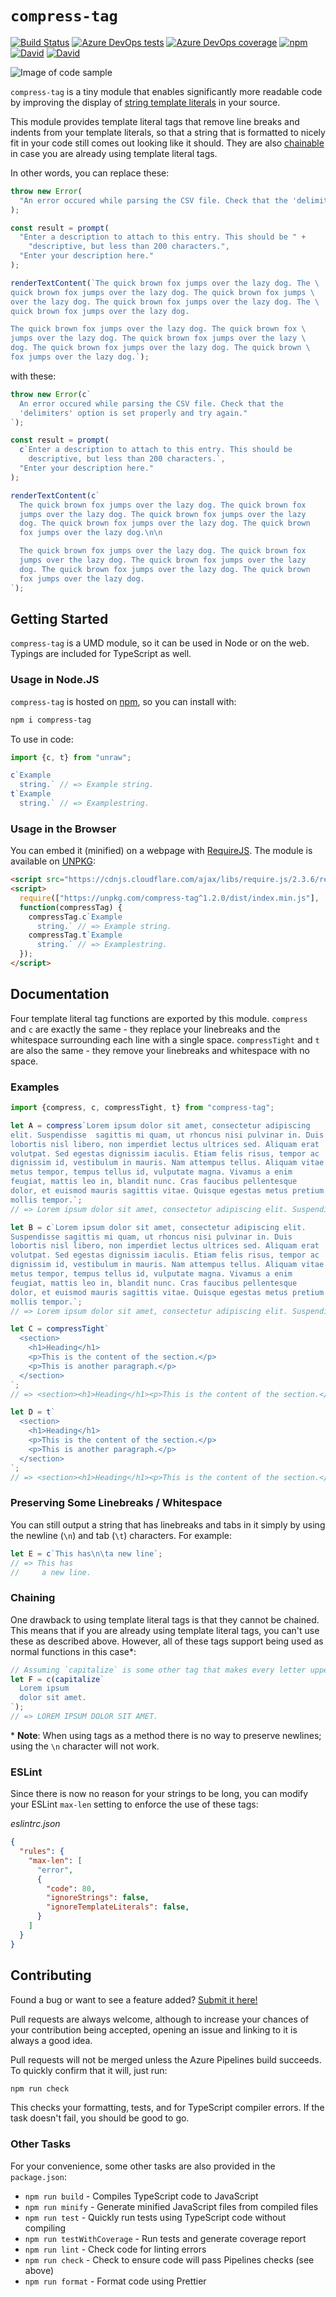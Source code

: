# `compress-tag`

[![Build Status](https://dev.azure.com/iansan5653/compress-tag/_apis/build/status/iansan5653.compress-tag?branchName=master)](https://dev.azure.com/iansan5653/compress-tag/_build/latest?definitionId=2&branchName=master)
[![Azure DevOps tests](https://img.shields.io/azure-devops/tests/iansan5653/compress-tag/2?compact_message)](https://dev.azure.com/iansan5653/compress-tag/_build/latest?definitionId=2&branchName=master)
[![Azure DevOps coverage](https://img.shields.io/azure-devops/coverage/iansan5653/compress-tag/2)](https://dev.azure.com/iansan5653/compress-tag/_build/latest?definitionId=2&branchName=master)
[![npm](https://img.shields.io/npm/v/compress-tag)](https://www.npmjs.com/package/compress-tag)
[![David](https://david-dm.org/iansan5653/compress-tag.svg)](https://david-dm.org/iansan5653/compress-tag)
[![David](https://david-dm.org/iansan5653/compress-tag/dev-status.svg)](https://david-dm.org/iansan5653/compress-tag?type=dev)

![Image of code sample](banner.png)

`compress-tag` is a tiny module that enables significantly more readable code by
improving the display of
[string template literals](https://developer.mozilla.org/en-US/docs/Web/JavaScript/Reference/Template_literals)
in your source.

This module provides template literal tags that remove line breaks and indents
from your template literals, so that a string that is formatted to nicely fit in
your code still comes out looking like it should. They are also
[chainable](#Chaining) in case you are already using template literal tags.

In other words, you can replace these:
```js
throw new Error(
  "An error occured while parsing the CSV file. Check that the 'delimiters' option is set properly and try again."
);

const result = prompt(
  "Enter a description to attach to this entry. This should be " +
    "descriptive, but less than 200 characters.",
  "Enter your description here."
);

renderTextContent(`The quick brown fox jumps over the lazy dog. The \
quick brown fox jumps over the lazy dog. The quick brown fox jumps \
over the lazy dog. The quick brown fox jumps over the lazy dog. The \
quick brown fox jumps over the lazy dog.

The quick brown fox jumps over the lazy dog. The quick brown fox \
jumps over the lazy dog. The quick brown fox jumps over the lazy \
dog. The quick brown fox jumps over the lazy dog. The quick brown \
fox jumps over the lazy dog.`);
```

with these:
```js
throw new Error(c`
  An error occured while parsing the CSV file. Check that the
  'delimiters' option is set properly and try again."
`);

const result = prompt(
  c`Enter a description to attach to this entry. This should be
    descriptive, but less than 200 characters.`,
  "Enter your description here."
);

renderTextContent(c`
  The quick brown fox jumps over the lazy dog. The quick brown fox
  jumps over the lazy dog. The quick brown fox jumps over the lazy
  dog. The quick brown fox jumps over the lazy dog. The quick brown
  fox jumps over the lazy dog.\n\n

  The quick brown fox jumps over the lazy dog. The quick brown fox
  jumps over the lazy dog. The quick brown fox jumps over the lazy
  dog. The quick brown fox jumps over the lazy dog. The quick brown
  fox jumps over the lazy dog.
`);
```

## Getting Started

`compress-tag` is a UMD module, so it can be used in Node or on the web. Typings are
included for TypeScript as well.

### Usage in Node.JS

`compress-tag` is hosted on [npm](https://www.npmjs.com/compress-tag), so you
can install with:

```bash
npm i compress-tag
```

To use in code:

```js
import {c, t} from "unraw";

c`Example
  string.` // => Example string.
t`Example
  string.` // => Examplestring.
```

### Usage in the Browser

You can embed it (minified) on a webpage with
[RequireJS](https://requirejs.org/). The module is available on
[UNPKG](https://unpkg.com/compress-tag):

```html
<script src="https://cdnjs.cloudflare.com/ajax/libs/require.js/2.3.6/require.min.js"></script>
<script>
  require(["https://unpkg.com/compress-tag^1.2.0/dist/index.min.js"], 
  function(compressTag) {
    compressTag.c`Example
      string.` // => Example string.
    compressTag.t`Example
      string.` // => Examplestring.
  });
</script>
```

## Documentation

Four template literal tag functions are exported by this module. `compress` and
`c` are exactly the same - they replace your linebreaks and the whitespace
surrounding each line with a single space. `compressTight` and `t` are also the
same - they remove your linebreaks and whitespace with no space.

### Examples

```js
import {compress, c, compressTight, t} from "compress-tag";

let A = compress`Lorem ipsum dolor sit amet, consectetur adipiscing
elit. Suspendisse  sagittis mi quam, ut rhoncus nisi pulvinar in. Duis
lobortis nisl libero, non imperdiet lectus ultrices sed. Aliquam erat
volutpat. Sed egestas dignissim iaculis. Etiam felis risus, tempor ac
dignissim id, vestibulum in mauris. Nam attempus tellus. Aliquam vitae
metus tempor, tempus tellus id, vulputate magna. Vivamus a enim
feugiat, mattis leo in, blandit nunc. Cras faucibus pellentesque
dolor, et euismod mauris sagittis vitae. Quisque egestas metus pretium
mollis tempor.`;
// => Lorem ipsum dolor sit amet, consectetur adipiscing elit. Suspendisse sagittis mi quam, ut rhoncus nisi pulvinar in. Duis lobortis nisl libero, non imperdiet lectus ultrices sed. Aliquam erat volutpat. Sed egestas dignissim iaculis. Etiam felis risus, tempor ac dignissim id, vestibulum in mauris. Nam attempus tellus. Aliquam vitae metus tempor, tempus tellus id, vulputate magna. Vivamus a enim feugiat, mattis leo in, blandit nunc. Cras faucibus pellentesque dolor, et euismod mauris sagittis vitae. Quisque egestas metus pretium mollis tempor.

let B = c`Lorem ipsum dolor sit amet, consectetur adipiscing elit.
Suspendisse sagittis mi quam, ut rhoncus nisi pulvinar in. Duis
lobortis nisl libero, non imperdiet lectus ultrices sed. Aliquam erat
volutpat. Sed egestas dignissim iaculis. Etiam felis risus, tempor ac
dignissim id, vestibulum in mauris. Nam attempus tellus. Aliquam vitae
metus tempor, tempus tellus id, vulputate magna. Vivamus a enim
feugiat, mattis leo in, blandit nunc. Cras faucibus pellentesque
dolor, et euismod mauris sagittis vitae. Quisque egestas metus pretium
mollis tempor.`;
// => Lorem ipsum dolor sit amet, consectetur adipiscing elit. Suspendisse sagittis mi quam, ut rhoncus nisi pulvinar in. Duis lobortis nisl libero, non imperdiet lectus ultrices sed. Aliquam erat volutpat. Sed egestas dignissim iaculis. Etiam felis risus, tempor ac dignissim id, vestibulum in mauris. Nam attempus tellus. Aliquam vitae metus tempor, tempus tellus id, vulputate magna. Vivamus a enim feugiat, mattis leo in, blandit nunc. Cras faucibus pellentesque dolor, et euismod mauris sagittis vitae. Quisque egestas metus pretium mollis tempor.

let C = compressTight`
  <section>
    <h1>Heading</h1>
    <p>This is the content of the section.</p>
    <p>This is another paragraph.</p>
  </section>
`;
// => <section><h1>Heading</h1><p>This is the content of the section.</p><p>This is another paragraph.</p></section>

let D = t`
  <section>
    <h1>Heading</h1>
    <p>This is the content of the section.</p>
    <p>This is another paragraph.</p>
  </section>
`;
// => <section><h1>Heading</h1><p>This is the content of the section.</p><p>This is another paragraph.</p></section>
```

### Preserving Some Linebreaks / Whitespace

You can still output a string that has linebreaks and tabs in it simply by using
the newline (`\n`) and tab (`\t`) characters. For example:

```js
let E = c`This has\n\ta new line`;
// => This has
//     a new line.
```

### Chaining
One drawback to using template literal tags is that they cannot be chained. This
means that if you are already using template literal tags, you can't use these
as described above. However, all of these tags support being used as normal
functions in this case\*:

```js
// Assuming `capitalize` is some other tag that makes every letter uppercase:
let F = c(capitalize`
  Lorem ipsum
  dolor sit amet.
`);
// => LOREM IPSUM DOLOR SIT AMET.
```

\* **Note**: When using tags as a method there is no way to preserve newlines;
using the `\n` character will not work.

### ESLint
Since there is now no reason for your strings to be long, you can modify your
ESLint `max-len` setting to enforce the use of these tags:

*eslintrc.json*
```json
{
  "rules": {
    "max-len": [
      "error",
      {
        "code": 80,
        "ignoreStrings": false,
        "ignoreTemplateLiterals": false,
      }
    ]
  }
}
```

## Contributing

Found a bug or want to see a feature added?
[Submit it here!](https://github.com/iansan5653/compress-tag/issues)

Pull requests are always welcome, although to increase your chances of your
contribution being accepted, opening an issue and linking to it is always a
good idea.

Pull requests will not be merged unless the Azure Pipelines build succeeds. To
quickly confirm that it will, just run:
```bash
npm run check
```
This checks your formatting, tests, and for TypeScript compiler errors. If the
task doesn't fail, you should be good to go.

### Other Tasks
For your convenience, some other tasks are also provided in the `package.json`:
* `npm run build` - Compiles TypeScript code to JavaScript
* `npm run minify` - Generate minified JavaScript files from compiled files
* `npm run test` - Quickly run tests using TypeScript code without compiling
* `npm run testWithCoverage` - Run tests and generate coverage report
* `npm run lint` - Check code for linting errors
* `npm run check` - Check to ensure code will pass Pipelines checks (see above)
* `npm run format` - Format code using Prettier
